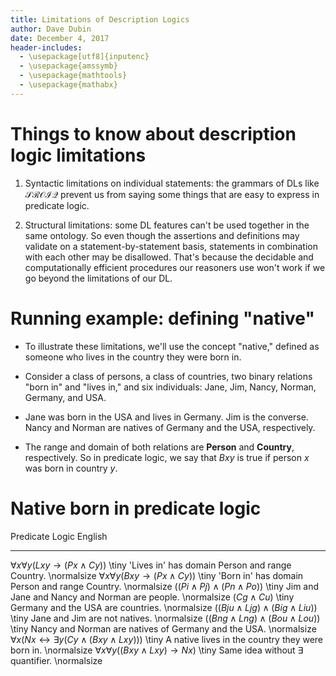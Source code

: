 ```yaml
---
title: Limitations of Description Logics
author: Dave Dubin
date: December 4, 2017
header-includes:
  - \usepackage[utf8]{inputenc}
  - \usepackage{amssymb}
  - \usepackage{mathtools}
  - \usepackage{mathabx}
---
```


# Things to know about description logic limitations

1. Syntactic limitations on individual statements: the grammars of DLs like $\mathcal{SROIQ}$ prevent us
   from saying some things that are easy to express in predicate logic.

2. Structural limitations: some DL features can't be used together in
   the same ontology. So even though the assertions and definitions
   may validate on a statement-by-statement basis, statements in
   combination with each other may be disallowed. That's because the
   decidable and computationally efficient procedures our reasoners
   use won't work if we go beyond the limitations of our DL.

# Running example: defining "native"

- To illustrate these limitations, we'll use the concept "native,"
  defined as someone who lives in the country they were born in.

- Consider a class of persons, a class of countries, two binary
  relations "born in" and "lives in," and six individuals: Jane, Jim,
  Nancy, Norman, Germany, and USA.

- Jane was born in the USA and lives in Germany. Jim is the
  converse. Nancy and Norman are natives of Germany and the USA,
  respectively.

- The range and domain of both relations are **Person** and **Country**,
  respectively. So in predicate logic, we say that $Bxy$ is true if person
  $x$ was born in country $y$.

# Native born in predicate logic

Predicate Logic                                                         English
----------------------------------------------------------------------- --------------------------------------------------------------------------------------
${\forall}x{\forall}y(Lxy \rightarrow (Px \wedge Cy))$                  \tiny 'Lives in' has domain Person and range Country. \normalsize
${\forall}x{\forall}y(Bxy \rightarrow (Px \wedge Cy))$                  \tiny 'Born in' has domain Person and range Country. \normalsize
$((Pi \wedge Pj) \wedge (Pn \wedge Po))$                                \tiny Jim and Jane and Nancy and Norman are people. \normalsize
$(Cg \wedge Cu)$                                                        \tiny Germany and the USA are countries. \normalsize
$((Bju \wedge Ljg) \wedge (Big \wedge Liu))$                            \tiny Jane and Jim are not natives. \normalsize
$((Bng \wedge Lng) \wedge (Bou \wedge Lou))$                            \tiny Nancy and Norman are natives of Germany and the USA. \normalsize
${\forall}x(Nx \leftrightarrow {\exists}y(Cy \wedge (Bxy \wedge Lxy)))$ \tiny A native lives in the country they were born in. \normalsize
${\forall}x{\forall}y((Bxy \wedge Lxy) \rightarrow Nx)$                 \tiny Same idea without ${\exists}$ quantifier. \normalsize
